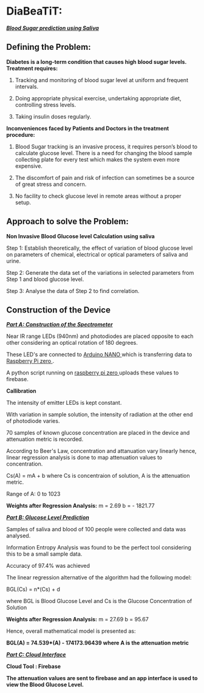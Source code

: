 # DiaBeaTiT: 
<b><i><u>Blood Sugar prediction using Saliva</b></i></u>

## Defining the Problem:

<b>Diabetes is a long-term condition that causes high blood sugar levels. Treatment requires:</b>

1. Tracking and monitoring of blood sugar level at uniform and frequent intervals.

2. Doing appropriate physical exercise, undertaking appropriate diet, controlling stress levels.

3. Taking insulin doses regularly.

<b>Inconveniences faced by Patients and Doctors in the treatment procedure:</b>

1.  Blood Sugar tracking is an invasive process, it requires person’s blood to calculate glucose level. There is a need for changing the blood sample collecting plate for every test which makes the system even more expensive.

2.  The discomfort of pain and risk of infection can sometimes be a source of great stress and concern.
    
3.  No facility to check glucose level in remote areas without a proper setup.
    
## Approach to solve the Problem:

<b>Non Invasive Blood Glucose level Calculation using saliva </b> 
  
Step 1:
Establish theoretically, the effect of variation of blood glucose level on parameters of chemical, electrical or optical parameters of saliva and urine.

Step 2:
Generate the data set of the variations in selected parameters from Step 1 and blood glucose level.

Step 3:
Analyse the data of Step 2 to find correlation. 

## Construction of the Device

<i> <u> <b>Part A: Construction of the Spectrometer </i> </u></b>

Near IR range LEDs (940nm) and photodiodes are placed opposite to each other considering an optical rotation of 180 degrees. 

These LED's are connected to <u>Arduino NANO </u> which is transferring data to <u>Raspberry Pi zero </u>.

A python script running on <u>raspberry pi zero </u>  uploads  these values to firebase.

<b> Callibration</b>

The intensity of emitter LEDs is kept constant.

With variation in sample solution, the intensity of radiation at the other end of photodiode varies.

70 samples of known glucose concentration are placed in the device and attenuation metric is recorded.

According to Beer's Law, concentration and attanuation vary linearly hence, linear regression analysis is done to map attenuation values to concentration.  

Cs(A) = mA + b where Cs is concentraion of solution, A is the attenuation metric.

Range of A: 0 to 1023

<b>Weights after Regression Analysis:</b>
m = 2.69
b = - 1821.77

<b><i> <u> Part B: Glucose Level Prediction </i> </u></b>

Samples of saliva and blood of 100 people were collected and data was analysed. 

Information Entropy Analysis was found to be the perfect tool considering this to be a small sample data. 

Accuracy of 97.4% was achieved

The linear regression alternative of the algorithm had the following model:

BGL(Cs) = n*(Cs) + d

where BGL is Blood Glucose Level and Cs is the Glucose Concentration of Solution

<b>Weights after Regression Analysis:</b>
m = 27.69
b = 95.67

Hence, overall mathematical model is presented as:

<b> BGL(A) = 74.539*(A) - 174173.96439
where A is the attenuation metric

<i> <u><b> Part C: Cloud Interface </i> </u></b>

Cloud Tool : Firebase

The attenuation values are sent to firebase and an app interface is used to view the Blood Glucose Level.

